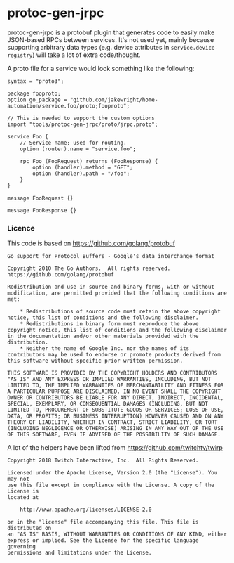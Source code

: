 # protoc-gen-jrpc

protoc-gen-jrpc is a protobuf plugin that generates code to easily
make JSON-based RPCs between services. It's not used yet, mainly
because supporting arbitrary data types (e.g. device attributes in
`service.device-registry`) will take a lot of extra code/thought.

A proto file for a service would look something like the following:

```
syntax = "proto3";

package fooproto;
option go_package = "github.com/jakewright/home-automation/service.foo/proto;fooproto";

// This is needed to support the custom options
import "tools/protoc-gen-jrpc/proto/jrpc.proto";

service Foo {
    // Service name; used for routing.
    option (router).name = "service.foo";

    rpc Foo (FooRequest) returns (FooResponse) {
        option (handler).method = "GET";
        option (handler).path = "/foo";
    }
}

message FooRequest {}

message FooResponse {}
``` 

### Licence

This code is based on https://github.com/golang/protobuf

```
Go support for Protocol Buffers - Google's data interchange format

Copyright 2010 The Go Authors.  All rights reserved.
https://github.com/golang/protobuf

Redistribution and use in source and binary forms, with or without
modification, are permitted provided that the following conditions are
met:

    * Redistributions of source code must retain the above copyright
notice, this list of conditions and the following disclaimer.
    * Redistributions in binary form must reproduce the above
copyright notice, this list of conditions and the following disclaimer
in the documentation and/or other materials provided with the
distribution.
    * Neither the name of Google Inc. nor the names of its
contributors may be used to endorse or promote products derived from
this software without specific prior written permission.

THIS SOFTWARE IS PROVIDED BY THE COPYRIGHT HOLDERS AND CONTRIBUTORS
"AS IS" AND ANY EXPRESS OR IMPLIED WARRANTIES, INCLUDING, BUT NOT
LIMITED TO, THE IMPLIED WARRANTIES OF MERCHANTABILITY AND FITNESS FOR
A PARTICULAR PURPOSE ARE DISCLAIMED. IN NO EVENT SHALL THE COPYRIGHT
OWNER OR CONTRIBUTORS BE LIABLE FOR ANY DIRECT, INDIRECT, INCIDENTAL,
SPECIAL, EXEMPLARY, OR CONSEQUENTIAL DAMAGES (INCLUDING, BUT NOT
LIMITED TO, PROCUREMENT OF SUBSTITUTE GOODS OR SERVICES; LOSS OF USE,
DATA, OR PROFITS; OR BUSINESS INTERRUPTION) HOWEVER CAUSED AND ON ANY
THEORY OF LIABILITY, WHETHER IN CONTRACT, STRICT LIABILITY, OR TORT
(INCLUDING NEGLIGENCE OR OTHERWISE) ARISING IN ANY WAY OUT OF THE USE
OF THIS SOFTWARE, EVEN IF ADVISED OF THE POSSIBILITY OF SUCH DAMAGE.
```

A lot of the helpers have been lifted from https://github.com/twitchtv/twirp

```
Copyright 2018 Twitch Interactive, Inc.  All Rights Reserved.

Licensed under the Apache License, Version 2.0 (the "License"). You may not
use this file except in compliance with the License. A copy of the License is
located at

    http://www.apache.org/licenses/LICENSE-2.0

or in the "license" file accompanying this file. This file is distributed on
an "AS IS" BASIS, WITHOUT WARRANTIES OR CONDITIONS OF ANY KIND, either
express or implied. See the License for the specific language governing
permissions and limitations under the License.
```